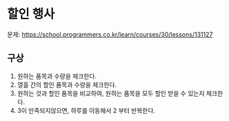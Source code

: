 # 할인 행사

문제: https://school.programmers.co.kr/learn/courses/30/lessons/131127

## 구상
1. 원하는 품목과 수량을 체크한다.
2. 열흘 간의 할인 품목과 수량을 체크한다.
3. 원하는 것과 할인 품목을 비교하여, 원하는 품목을 모두 할인 받을 수 있는지 체크한다. 
4. 3이 만족되지않으면, 하루를 이동해서 2 부터 반복한다. 
